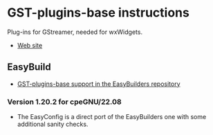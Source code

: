 # GST-plugins-base instructions

Plug-ins for GStreamer, needed for wxWidgets.

-   [Web site](https://gstreamer.freedesktop.org/)
    

## EasyBuild

-   [GST-plugins-base support in the EasyBuilders repository](https://github.com/easybuilders/easybuild-easyconfigs/tree/develop/easybuild/easyconfigs/g/GST-plugins-base)
    
    
### Version 1.20.2 for cpeGNU/22.08

-   The EasyConfig is a direct port of the EasyBuilders one with some additional
    sanity checks.


